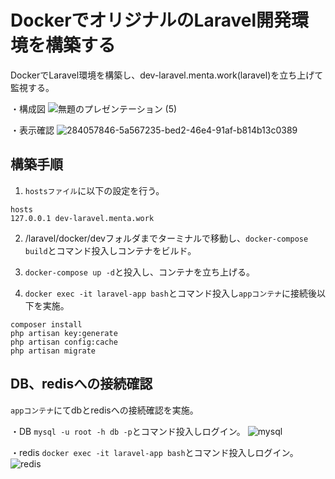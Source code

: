 # DockerでオリジナルのLaravel開発環境を構築する 
DockerでLaravel環境を構築し、dev-laravel.menta.work(laravel)を立ち上げて監視する。

・構成図
![無題のプレゼンテーション (5)](https://github.com/user-attachments/assets/b826b2a5-9a5b-45b8-95c2-ee6a1cb4ef62)

・表示確認
![284057846-5a567235-bed2-46e4-91af-b814b13c0389](https://github.com/user-attachments/assets/79f36539-d8a9-4139-82a8-0b9c6566a108)


## 構築手順
1. `hostsファイル`に以下の設定を行う。

```
hosts
127.0.0.1 dev-laravel.menta.work
```

2. /laravel/docker/devフォルダまでターミナルで移動し、`docker-compose build`とコマンド投入しコンテナをビルド。

3. `docker-compose up -d`と投入し、コンテナを立ち上げる。

4. `docker exec -it laravel-app bash`とコマンド投入し`appコンテナ`に接続後以下を実施。

```
composer install
php artisan key:generate
php artisan config:cache
php artisan migrate
```

## DB、redisへの接続確認

`appコンテナ`にてdbとredisへの接続確認を実施。

・DB
`mysql -u root -h db -p`とコマンド投入しログイン。
![mysql](https://github.com/kouzyun/MENTA/assets/63705498/ce10686c-3224-4fa7-ab49-aea136a3c049)

・redis
`docker exec -it laravel-app bash`とコマンド投入しログイン。
![redis](https://github.com/kouzyun/MENTA/assets/63705498/4a4e770a-bb06-4ec7-9a96-cbe1ef2a35db)
